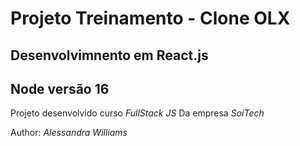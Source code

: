 # Projeto Treinamento - Clone OLX

## Desenvolvimnento em React.js

## Node versão 16

Projeto desenvolvido curso *FullStack JS*
Da empresa _SoiTech_ 

Author: *Alessandra Williams*

